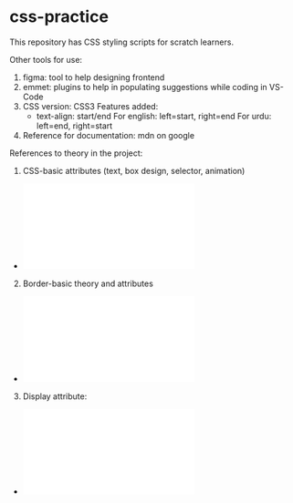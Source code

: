 # css-practice
This repository has CSS styling scripts for scratch learners.


Other tools for use: 
1. figma: tool to help designing frontend
2. emmet: plugins to help in populating suggestions while coding in VS-Code
3. CSS version: CSS3
    Features added:
    - text-align: start/end
    For english: left=start, right=end
    For urdu: left=end, right=start
4. Reference for documentation: mdn on google

References to theory in the project:
1. CSS-basic attributes (text, box design, selector, animation)
- ![Alt text](../css-practice/CSS-theory.md)
2. Border-basic theory and attributes
- ![Alt text](../css-practice/box-model.md)
3. Display attribute:
- ![Alt text](../css-practice/display.md)